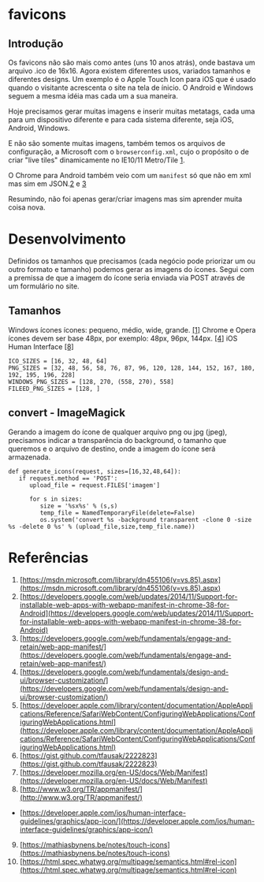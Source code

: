 # favicons
## Introdução
Os favicons não são mais como antes (uns 10 anos atrás), onde bastava um arquivo .ico de 16x16. 
Agora existem diferentes usos, variados tamanhos e diferentes designs. Um exemplo é o Apple Touch Icon para iOS que é usado quando o visitante acrescenta o site na tela de ínicio. O Android e Windows seguem a mesma idéia mas cada um a sua maneira.

Hoje precisamos gerar muitas imagens e inserir muitas metatags, cada uma para um dispositivo diferente e para cada sistema diferente, seja iOS, Android, Windows.

E não são somente muitas imagens, também temos os arquivos de configuração, a Microsoft com o ``` browserconfig.xml ```, cujo o propósito  o de criar "live tiles" dinamicamente no IE10/11 Metro/Tile [1](https://msdn.microsoft.com/library/dn455106(v=vs.85).aspx).

O Chrome para Android também veio com um ``` manifest ``` só que não em xml mas sim em JSON.[2](https://developers.google.com/web/updates/2014/11/Support-for-installable-web-apps-with-webapp-manifest-in-chrome-38-for-Android) e [3](https://developers.google.com/web/fundamentals/engage-and-retain/web-app-manifest/)

Resumindo, não foi apenas gerar/criar imagens mas sim aprender muita coisa nova.

# Desenvolvimento
Definidos os tamanhos que precisamos (cada negócio pode priorizar um ou outro formato e tamanho) podemos gerar as imagens do ícones. Segui com a premissa de que a imagem do ícone seria enviada via POST através de um formulário no site.

## Tamanhos
Windows ícones ícones: pequeno, médio, wide, grande. [[1]](https://msdn.microsoft.com/library/dn455106(v=vs.85).aspx)
Chrome e Opera ícones devem ser base 48px, por exemplo: 48px, 96px, 144px. [[4]](https://developers.google.com/web/fundamentals/design-and-ui/browser-customization/)
iOS Human Interface [[8]](https://developer.apple.com/ios/human-interface-guidelines/graphics/app-icon/)
```
ICO_SIZES = [16, 32, 48, 64]
PNG_SIZES = [32, 48, 56, 58, 76, 87, 96, 120, 128, 144, 152, 167, 180, 192, 195, 196, 228]
WINDOWS_PNG_SIZES = [128, 270, (558, 270), 558]
FILEED_PNG_SIZES = [128, ] 
```

## convert - ImageMagick
Gerando a imagem do ícone de qualquer arquivo png ou jpg (jpeg), precisamos indicar a transparência do background, o tamanho que queremos e o arquivo de destino, onde a imagem do ícone será armazenada.
```
def generate_icons(request, sizes=[16,32,48,64]):
   if request.method == 'POST':
      upload_file = request.FILES['imagem']

      for s in sizes:
         size = '%sx%s' % (s,s)
         temp_file = NamedTemporaryFile(delete=False)
         os.system('convert %s -background transparent -clone 0 -size %s -delete 0 %s' % (upload_file,size,temp_file.name))
```

# Referências
1. [https://msdn.microsoft.com/library/dn455106(v=vs.85).aspx](https://msdn.microsoft.com/library/dn455106(v=vs.85).aspx)
2. [https://developers.google.com/web/updates/2014/11/Support-for-installable-web-apps-with-webapp-manifest-in-chrome-38-for-Android](https://developers.google.com/web/updates/2014/11/Support-for-installable-web-apps-with-webapp-manifest-in-chrome-38-for-Android)
3. [https://developers.google.com/web/fundamentals/engage-and-retain/web-app-manifest/](https://developers.google.com/web/fundamentals/engage-and-retain/web-app-manifest/)
4. [https://developers.google.com/web/fundamentals/design-and-ui/browser-customization/](https://developers.google.com/web/fundamentals/design-and-ui/browser-customization/)
5. [https://developer.apple.com/library/content/documentation/AppleApplications/Reference/SafariWebContent/ConfiguringWebApplications/ConfiguringWebApplications.html](https://developer.apple.com/library/content/documentation/AppleApplications/Reference/SafariWebContent/ConfiguringWebApplications/ConfiguringWebApplications.html)
6. [https://gist.github.com/tfausak/2222823](https://gist.github.com/tfausak/2222823)
7. [https://developer.mozilla.org/en-US/docs/Web/Manifest](https://developer.mozilla.org/en-US/docs/Web/Manifest)
8. [http://www.w3.org/TR/appmanifest/](http://www.w3.org/TR/appmanifest/)
- [https://developer.apple.com/ios/human-interface-guidelines/graphics/app-icon/](https://developer.apple.com/ios/human-interface-guidelines/graphics/app-icon/)
9. [https://mathiasbynens.be/notes/touch-icons](https://mathiasbynens.be/notes/touch-icons)
10. [https://html.spec.whatwg.org/multipage/semantics.html#rel-icon](https://html.spec.whatwg.org/multipage/semantics.html#rel-icon)
